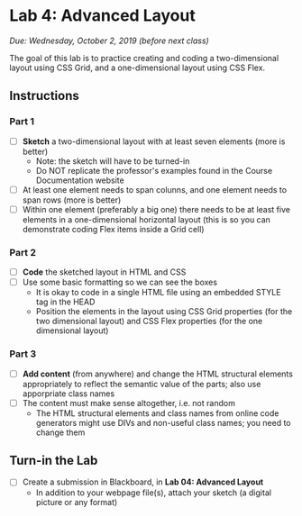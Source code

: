 # Lab 4: Advanced Layout

*Due: Wednesday, October 2, 2019 (before next class)* 

The goal of this lab is to practice creating and coding a two-dimensional layout using CSS Grid, and a one-dimensional layout using CSS Flex.

## Instructions

### Part 1

- [ ] **Sketch** a two-dimensional layout with at least seven elements (more is better)
  - Note: the sketch will have to be turned-in
  - Do NOT replicate the professor's examples found in the Course Documentation website
- [ ] At least one element needs to span colunns, and one element needs to span rows (more is better)
- [ ] Within one element (preferably a big one) there needs to be at least five elements in a one-dimensional horizontal layout (this is so you can demonstrate coding Flex items inside a Grid cell)

### Part 2

- [ ] **Code** the sketched layout in HTML and CSS 
- [ ] Use some basic formatting so we can see the boxes
  - It is okay to code in a single HTML file using an embedded STYLE tag in the HEAD  
  - Position the elements in the layout using CSS Grid properties (for the two dimensional layout) and CSS Flex properties (for the one dimensional layout)

### Part 3

- [ ] **Add content** (from anywhere) and change the HTML structural elements appropriately to reflect the semantic value of the parts; also use apporpriate class names
- [ ] The content must make sense altogether, i.e. not random
  - The HTML structural elements and class names from online code generators might use DIVs and non-useful class names; you need to change them

## Turn-in the Lab

- [ ] Create a submission in Blackboard, in **Lab 04: Advanced Layout**
  - In addition to your webpage file(s), attach your sketch (a digital picture or any format)

